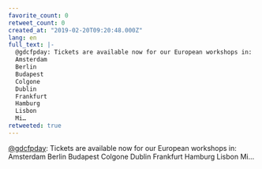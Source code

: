 ```yaml
---
favorite_count: 0
retweet_count: 0
created_at: "2019-02-20T09:20:48.000Z"
lang: en
full_text: |-
  @gdcfpday: Tickets are available now for our European workshops in:
  Amsterdam
  Berlin
  Budapest
  Colgone
  Dublin
  Frankfurt
  Hamburg
  Lisbon
  Mi…
retweeted: true
---
```


[@gdcfpday](https://twitter.com/gdcfpday): Tickets are available now for our
European workshops in: Amsterdam Berlin Budapest Colgone Dublin Frankfurt
Hamburg Lisbon Mi…

